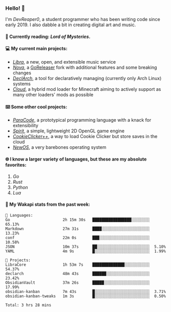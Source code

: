 ### Hello! 👋

I'm _DevReaper0_, a student programmer who has been writing code since early 2019. I also dabble a bit in creating digital art and music.

#### 📖 Currently reading: *Lord of Mysteries*.

#### 💻 My current main projects:

-   _[Libra](https://github.com/LibraMusic)_, a new, open, and extensible music service
-   _[Nova](https://github.com/LibraMusic/Nova)_, a [GoReleaser](https://github.com/goreleaser/goreleaser) fork with additional features and some breaking changes
-   _[DeclArch](https://github.com/DevReaper0/declarch)_, a tool for declaratively managing (currently only Arch Linux) systems
-   _[Cloud](https://github.com/CloudLoaderMC/CloudLoader)_, a hybrid mod loader for Minecraft aiming to actively support as many other loaders' mods as possible

#### ⌨️ Some other cool projects:

-   _[ParaCode](https://github.com/ParaCodeLang/ParaCode)_, a prototypical programming language with a knack for extensibility
-   _[Spirit](https://gitlab.com/DevReaper0/SpiritEngine)_, a simple, lightweight 2D OpenGL game engine
-   _[CookieClicker++](https://github.com/DevReaper0/CookieClickerPlusPlus)_, a way to load Cookie Clicker but store saves in the cloud
-   _[NewOS](https://github.com/DevReaper0/NewOS)_, a very barebones operating system

#### 🌐 I know a larger variety of languages, but these are my absolute favorites:

1. _Go_
2. _Rust_
3. _Python_
4. _Lua_

#### 📡 My Wakapi stats from the past week:

```text
💾 Languages:
Go                       2h 15m 30s   █████████████████░░░░░░░░  65.13%
Markdown                 27m 31s      ████░░░░░░░░░░░░░░░░░░░░░  13.23%
conf                     22m 0s       ███░░░░░░░░░░░░░░░░░░░░░░  10.58%
JSON                     10m 37s      ██░░░░░░░░░░░░░░░░░░░░░░░  5.10%
YAML                     4m 9s        █░░░░░░░░░░░░░░░░░░░░░░░░  1.99%

💼 Projects:
LibraCore                1h 53m 7s    ██████████████░░░░░░░░░░░  54.37%
declarch                 48m 43s      ██████░░░░░░░░░░░░░░░░░░░  23.42%
ObsidianVault            37m 26s      █████░░░░░░░░░░░░░░░░░░░░  17.99%
obsidian-kanban          7m 43s       █░░░░░░░░░░░░░░░░░░░░░░░░  3.71%
obsidian-kanban-tweaks   1m 3s        █░░░░░░░░░░░░░░░░░░░░░░░░  0.50%

Total: 3 hrs 28 mins
```
